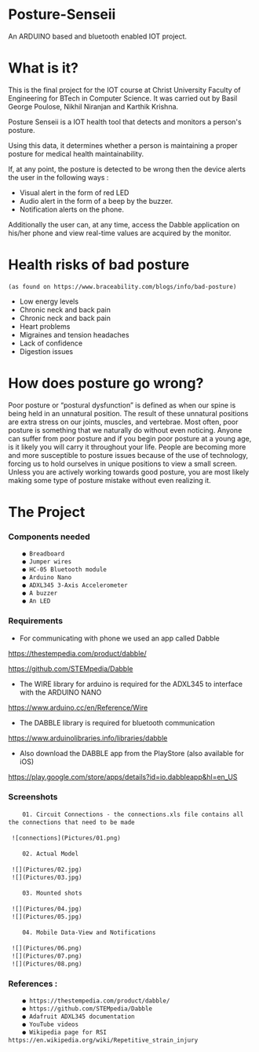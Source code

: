 # Posture-Senseii
An ARDUINO based and bluetooth enabled IOT project.

# What is it?

This is the final project for the IOT course at Christ University Faculty of Engineering for BTech in Computer Science.
It was carried out by Basil George Poulose, Nikhil Niranjan and Karthik Krishna.

Posture Senseii is a IOT health tool that detects and monitors a person's posture.

Using this data, it determines whether a person is maintaining a proper posture for medical health maintainability.

If, at any point, the posture is detected to be wrong then the device alerts the user in the following ways : 
+ Visual alert in the form of red LED
+ Audio alert in the form of a beep by the buzzer.
+ Notification alerts on the phone.

Additionally the user can, at any time, access the Dabble application on his/her phone and view real-time values are acquired by the monitor.

# Health risks of bad posture
    (as found on https://www.braceability.com/blogs/info/bad-posture)
    
   + Low energy levels 
   + Chronic neck and back pain
   + Chronic neck and back pain
   + Heart problems
   + Migraines and tension headaches
   + Lack of confidence
   + Digestion issues
    
# How does posture go wrong?
Poor posture or “postural dysfunction” is defined as when our spine is being held in an unnatural position. The result of these unnatural positions are extra stress on our joints, muscles, and vertebrae. Most often, poor posture is something that we naturally do without even noticing. Anyone can suffer from poor posture and if you begin poor posture at a young age, is it likely you will carry it throughout your life. People are becoming more and more susceptible to posture issues because of the use of technology, forcing us to hold ourselves in unique positions to view a small screen. Unless you are actively working towards good posture, you are most likely making some type of posture mistake without even realizing it.


# The Project
### Components needed

        ● Breadboard 
        ● Jumper wires 
        ● HC-05 Bluetooth module 
        ● Arduino Nano 
        ● ADXL345 3-Axis Accelerometer 
        ● A buzzer 
        ● An LED


### Requirements

+ For communicating with phone we used an app called Dabble

https://thestempedia.com/product/dabble/

https://github.com/STEMpedia/Dabble

+ The WIRE library for arduino is required for the ADXL345 to interface with the ARDUINO NANO

https://www.arduino.cc/en/Reference/Wire
        
+ The DABBLE library is required for bluetooth communication
         
https://www.arduinolibraries.info/libraries/dabble

+ Also download the DABBLE app from the PlayStore (also available for iOS)

https://play.google.com/store/apps/details?id=io.dabbleapp&hl=en_US

### Screenshots

        01. Circuit Connections - the connections.xls file contains all the connections that need to be made
                
     ![connections](Pictures/01.png)
        
        02. Actual Model
        
     ![](Pictures/02.jpg)
     ![](Pictures/03.jpg)

        03. Mounted shots
        
     ![](Pictures/04.jpg)
     ![](Pictures/05.jpg)
       
        04. Mobile Data-View and Notifications
        
     ![](Pictures/06.png)
     ![](Pictures/07.png)
     ![](Pictures/08.png)


### References :

        ● https://thestempedia.com/product/dabble/
        ● https://github.com/STEMpedia/Dabble
        ● Adafruit ADXL345 documentation
        ● YouTube videos
        ● Wikipedia page for RSI https://en.wikipedia.org/wiki/Repetitive_strain_injury
